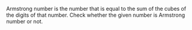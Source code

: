 Armstrong number is the number that is equal to the sum of the cubes of the digits of that number.
Check whether the given number is Armstrong number or not.
